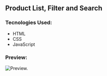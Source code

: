 ## Product List, Filter and Search 

### Tecnologies Used:
- HTML
- CSS
- JavaScript

### Preview:

![Preview.](https://github.com/wingplanr/Product-List-Filter-and-Search/blob/main/image.png)
